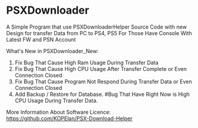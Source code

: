 # PSXDownloader
A Simple Program that use PSXDownloaderHelper Source Code with new Design for transfer Data from PC to PS4, PS5 For Those Have Console With Latest FW and PSN Account

What's New in PSXDownloader_New:
1. Fix Bug That Cause High Ram Usage During Transfer Data
2. Fix Bug That Cause High CPU Usage After Transfer Complete or Even Connection Closed
3. Fix Bug That Cause Program Not Respond During Transfer Data or Even Connection Closed
4. Add Backup / Restore for Database.
#Bug That Have Right Now is High CPU Usage During Transfer Data.

More Information About Software Licence:
https://github.com/KOPElan/PSX-Download-Helper